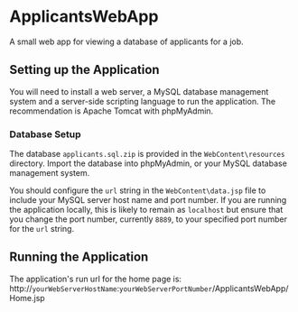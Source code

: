 # ApplicantsWebApp
A small web app for viewing a database of applicants for a job.

## Setting up the Application

You will need to install a web server, a MySQL database management system and a server-side scripting language to run the application. The recommendation is Apache Tomcat with phpMyAdmin.

### Database Setup

The database `applicants.sql.zip` is provided in the `WebContent\resources` directory. Import the database into phpMyAdmin, or your MySQL database management system.

You should configure the `url` string in the `WebContent\data.jsp` file to include your MySQL server host name and port number. If you are running the application locally, this is likely to remain as `localhost` but ensure that you change the port number, currently `8889`, to your specified port number for the `url` string.

## Running the Application

The application's run url for the home page is: http://`yourWebServerHostName`:`yourWebServerPortNumber`/ApplicantsWebApp/Home.jsp
